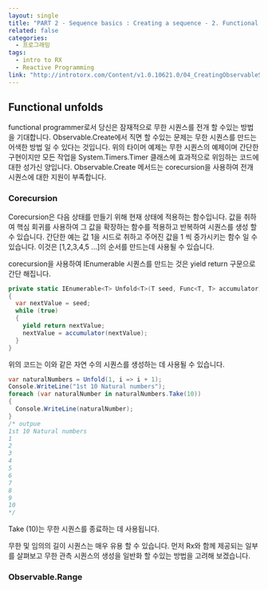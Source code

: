 ```yaml
---
layout: single
title: "PART 2 - Sequence basics : Creating a sequence - 2. Functional unfolds"
related: false
categories: 
  - 프로그래밍
tags:
  - intro to RX
  - Reactive Programming
link: "http://introtorx.com/Content/v1.0.10621.0/04_CreatingObservableSequences.html#Unfold"
---
```


## Functional unfolds
functional programmer로서 당신은 잠재적으로 무한 시퀀스를 전개 할 수있는 방법을 기대합니다. Observable.Create에서 직면 할 수있는 문제는 무한 시퀀스를 만드는 어색한 방법 일 수 있다는 것입니다. 위의 타이머 예제는 무한 시퀀스의 예제이며 간단한 구현이지만 모든 작업을 System.Timers.Timer 클래스에 효과적으로 위임하는 코드에 대한 성가신 양입니다. Observable.Create 메서드는 corecursion을 사용하여 전개 시퀀스에 대한 지원이 부족합니다.

### Corecursion
Corecursion은 다음 상태를 만들기 위해 현재 상태에 적용하는 함수입니다. 값을 취하여 핵심 회귀를 사용하여 그 값을 확장하는 함수를 적용하고 반복하여 시퀀스를 생성 할 수 있습니다. 간단한 예는 값 1을 시드로 취하고 주어진 값을 1 씩 증가시키는 함수 일 수 있습니다. 이것은 [1,2,3,4,5 ...]의 순서를 만드는데 사용될 수 있습니다.

corecursion을 사용하여 IEnumerable <int> 시퀀스를 만드는 것은 yield return 구문으로 간단 해집니다.
``` csharp
private static IEnumerable<T> Unfold<T>(T seed, Func<T, T> accumulator)
{
  var nextValue = seed;
  while (true)
  {
    yield return nextValue;
    nextValue = accumulator(nextValue);
  }
}
```
위의 코드는 이와 같은 자연 수의 시퀀스를 생성하는 데 사용될 수 있습니다.
``` csharp
var naturalNumbers = Unfold(1, i => i + 1);
Console.WriteLine("1st 10 Natural numbers");
foreach (var naturalNumber in naturalNumbers.Take(10))
{
  Console.WriteLine(naturalNumber);
}
/* outpue
1st 10 Natural numbers
1
2
3
4
5
6
7
8
9
10
*/
```
Take (10)는 무한 시퀀스를 종료하는 데 사용됩니다.

무한 및 임의의 길이 시퀀스는 매우 유용 할 수 있습니다. 먼저 Rx와 함께 제공되는 일부를 살펴보고 무한 관측 시퀀스의 생성을 일반화 할 수있는 방법을 고려해 보겠습니다.

### Observable.Range

